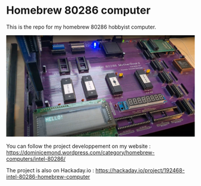 # Homebrew 80286 computer

This is the repo for my homebrew 80286 hobbyist computer.

![homebrew 80286](Project_Banner.jpg)

You can follow the project developpement on my website :
https://dominicemond.wordpress.com/category/homebrew-computers/intel-80286/

The project is also on Hackaday.io :
https://hackaday.io/project/192468-intel-80286-homebrew-computer